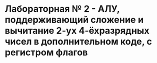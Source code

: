 # Лабораторная № 2 - АЛУ, поддерживающий сложение и вычитание 2-ух 4-ёхразрядных чисел в дополнительном коде, с регистром флагов
